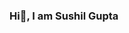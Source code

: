 ### Hi👋, I am Sushil Gupta

<!--
**sushilrgupta/sushilrgupta** is a ✨ _special_ ✨ repository because its `README.md` (this file) appears on your GitHub profile.

Here are some ideas to get you started:

- 🔭 I’m currently working on Data Science project - Hotel Booking Analysis 
- 🌱 I’m currently learning Data Science, Advanced Data Analytics
- 🤔 I’m looking for help with New Job Opportunities in Data Science/ Data Analyst
- 💬 Ask me about Data Science and Data Analytics
- 📫 How to reach me: sushilrgupta1@gmail.com
- 😄 Pronouns: He/Him
- ⚡ Fun fact: Some AI enthusiast believe that marriage between humans and robots will be made legal by 2050.

-->
